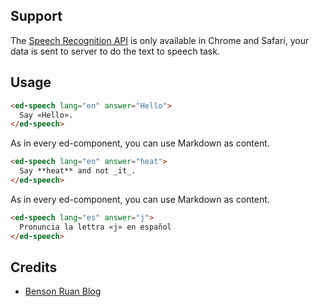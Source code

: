 
## Support

The [Speech Recognition API](https://caniuse.com/speech-recognition) is only available in Chrome and Safari, your data is sent to server to do the text to speech task.


## Usage

```html
<ed-speech lang="en" answer="Hello">
  Say «Hello».
</ed-speech>
```

As in every ed-component, you can use Markdown as content.

```html
<ed-speech lang="en" answer="heat">
  Say **heat** and not _it_.
</ed-speech>
```

As in every ed-component, you can use Markdown as content.

```html
<ed-speech lang="es" answer="j">
  Pronuncia la lettra «j» en español
</ed-speech>
```

## Credits

- [Benson Ruan Blog](https://bensonruan.com/voice-to-text-with-chrome-web-speech-api/)